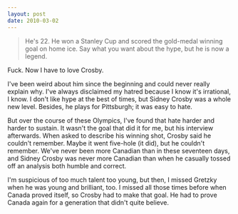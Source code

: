 ```yaml
---
layout: post
date: 2010-03-02
---
```


>He's 22. He won a Stanley Cup and scored the gold-medal winning goal on home ice. Say what you want about the hype, but he is now a legend.

Fuck. Now I have to love Crosby. 

I've been weird about him since the beginning and could never really explain why. I've always disclaimed my hatred because I know it's irrational, I know. I don't like hype at the best of times, but Sidney Crosby was a whole new level. Besides, he plays for Pittsburgh; it was easy to hate. 

But over the course of these Olympics, I've found that hate harder and harder to sustain. It wasn't the goal that did it for me, but his interview afterwards. When asked to describe his winning shot, Crosby said he couldn't remember. Maybe it went five-hole (it did), but he couldn't remember. We've never been more Canadian than in these seventeen days, and Sidney Crosby was never more Canadian than when he casually tossed off an analysis both humble and correct. 

I'm suspicious of too much talent too young, but then, I missed Gretzky when he was young and brilliant, too. I missed all those times before when Canada proved itself, so Crosby had to make that goal. He had to prove Canada again for a generation that didn't quite believe. 
